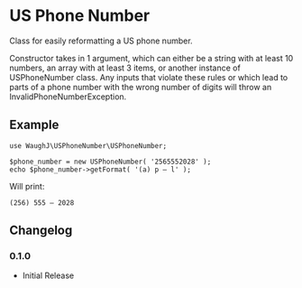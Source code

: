 US Phone Number
=========================

Class for easily reformatting a US phone number.

Constructor takes in 1 argument, which can either be a string with at least 10 numbers, an array with at least 3 items, or another instance of USPhoneNumber class. Any inputs that violate these rules or which lead to parts of a phone number with the wrong number of digits will throw an InvalidPhoneNumberException.

## Example

    use WaughJ\USPhoneNumber\USPhoneNumber;

    $phone_number = new USPhoneNumber( '2565552028' );
    echo $phone_number->getFormat( '(a) p – l' );

Will print:

    (256) 555 — 2028

## Changelog

### 0.1.0
* Initial Release